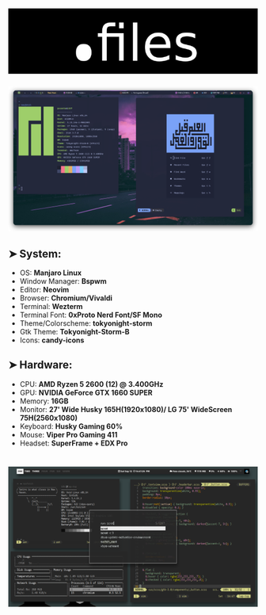 # ![alt text](https://github.com/0xb0b1/dotfiles/blob/main/dotfiles.jpg)

![mock1](https://github.com/0xb0b1/dotfiles/blob/main/Screenshot_2024-02-01-04-50-45_3000x2560.png)

##  ➤ System:

- OS: **Manjaro Linux**
- Window Manager: **Bspwm**
- Editor: **Neovim**
- Browser: **Chromium/Vivaldi**
- Terminal: **Wezterm**
- Terminal Font: **0xProto Nerd Font/SF Mono**
- Theme/Colorscheme: **tokyonight-storm**
- Gtk Theme: **Tokyonight-Storm-B**
- Icons: **candy-icons**

##  ➤ Hardware:
- CPU: **AMD Ryzen 5 2600 (12) @ 3.400GHz**
- GPU: **NVIDIA GeForce GTX 1660 SUPER**
- Memory: **16GB**
- Monitor: **27' Wide Husky 165H(1920x1080)/ LG 75' WideScreen 75H(2560x1080)**
- Keyboard: **Husky Gaming 60%**
- Mouse: **Viper Pro Gaming 411**
- Headset: **SuperFrame + EDX Pro**

# ![alt text](https://github.com/0xM4N/dotfiles/blob/main/Images/screenshot.png)  

